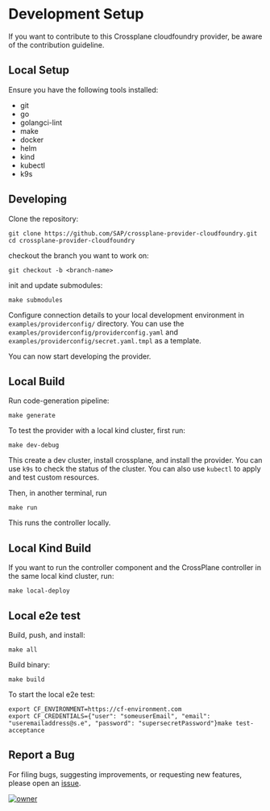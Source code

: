 # Development Setup

If you want to contribute to this Crossplane cloudfoundry provider, be aware of the contribution guideline.

## Local Setup

Ensure you have the following tools installed:
- git
- go
- golangci-lint
- make
- docker
- helm
- kind
- kubectl
- k9s

## Developing

Clone the repository:

```console
git clone https://github.com/SAP/crossplane-provider-cloudfoundry.git
cd crossplane-provider-cloudfoundry
```


checkout the branch you want to work on:

```console
git checkout -b <branch-name>
```

init and update submodules:

```console
make submodules
```

Configure connection details to your local development environment in `examples/providerconfig/` directory. You can use the `examples/providerconfig/providerconfig.yaml` and `examples/providerconfig/secret.yaml.tmpl` as a template.


You can now start developing the provider.

## Local Build

Run code-generation pipeline:

```console
make generate
```

To test the provider with a local kind cluster, first run:

```console
make dev-debug
```

This create a dev cluster, install crossplane, and install the provider. You can use `k9s` to check the status of the cluster. You can also use `kubectl` to apply and test custom resources.

Then, in another terminal, run

```console
make run
```

This runs the controller locally.

## Local Kind Build

If you want to run the controller component and the CrossPlane controller in the same local kind cluster, run:

```console
make local-deploy
```

## Local e2e test

Build, push, and install:

```console
make all
```

Build binary:

```console
make build
```

To start the local e2e test:

```console
export CF_ENVIRONMENT=https://cf-environment.com
export CF_CREDENTIALS={"user": "someuserEmail", "email": "useremailaddress@s.e", "password": "supersecretPassword"}make test-acceptance
```

## Report a Bug

For filing bugs, suggesting improvements, or requesting new features, please
open an [issue](https://github.com/SAP/crossplane-provider-cloudfoundry/issues).

<a href="mailto:Daniel.Lou@example.com">![owner](/Rep_Lou.png)</a>
